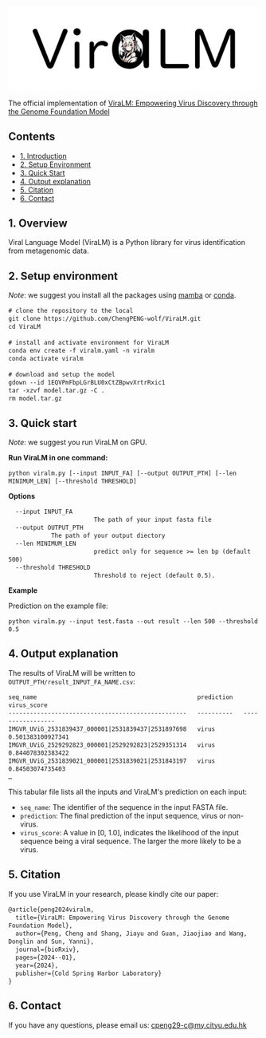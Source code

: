 <img src="logo.png" alt="image" width="800" height=auto>

The official implementation of [ViraLM: Empowering Virus Discovery through the Genome Foundation Model](https://www.biorxiv.org/content/10.1101/2024.01.30.577935v1)


## Contents

- [1. Introduction](#1-introduction)
- [2. Setup Environment](#2-setup-environment)
- [3. Quick Start](#3-quick-start)
- [4. Output explanation](#4-output-explanation)
- [5. Citation](#5-citation)
- [6. Contact](#6-contact)

## 1. Overview

Viral Language Model (ViraLM) is a Python library for virus identification from metagenomic data.

## 2. Setup environment

*Note*: we suggest you install all the packages using [mamba](https://github.com/mamba-org/mamba) or [conda](https://docs.conda.io/en/latest/miniconda.html).

```
# clone the repository to the local
git clone https://github.com/ChengPENG-wolf/ViraLM.git
cd ViraLM

# install and activate environment for ViraLM
conda env create -f viralm.yaml -n viralm
conda activate viralm

# download and setup the model
gdown --id 1EQVPmFbpLGrBLU0xCtZBpwvXrtrRxic1
tar -xzvf model.tar.gz -C .
rm model.tar.gz
```

## 3. Quick start

*Note*: we suggest you run ViraLM on GPU.

**Run ViraLM in one command:**

```
python viralm.py [--input INPUT_FA] [--output OUTPUT_PTH] [--len MINIMUM_LEN] [--threshold THRESHOLD]
```

**Options**

```
  --input INPUT_FA
                        The path of your input fasta file
  --output OUTPUT_PTH
			The path of your output diectory
  --len MINIMUM_LEN
                        predict only for sequence >= len bp (default 500)
  --threshold THRESHOLD
                        Threshold to reject (default 0.5).
```

**Example**

Prediction on the example file:

```
python viralm.py --input test.fasta --out result --len 500 --threshold 0.5
```
## 4. Output explanation

The results of ViraLM will be written to `OUTPUT_PTH/result_INPUT_FA_NAME.csv`:

```
seq_name                                             prediction   virus_score           
--------------------------------------------------   ----------   -----------------
IMGVR_UViG_2531839437_000001|2531839437|2531897698   virus        0.501383100927341      
IMGVR_UViG_2529292823_000001|2529292823|2529351314   virus        0.844078302383422
IMGVR_UViG_2531839021_000001|2531839021|2531843197   virus        0.84503074735403
…
```

This tabular file lists all the inputs and ViraLM's prediction on each input:

- `seq_name`: The identifier of the sequence in the input FASTA file.
- `prediction`: The final prediction of the input sequence, virus or non-virus.
- `virus_score`: A value in [0, 1.0], indicates the likelihood of the input sequence being a viral sequence. The larger the more likely to be a virus.

## 5. Citation

If you use ViraLM in your research, please kindly cite our paper:
```
@article{peng2024viralm,
  title={ViraLM: Empowering Virus Discovery through the Genome Foundation Model},
  author={Peng, Cheng and Shang, Jiayu and Guan, Jiaojiao and Wang, Donglin and Sun, Yanni},
  journal={bioRxiv},
  pages={2024--01},
  year={2024},
  publisher={Cold Spring Harbor Laboratory}
}
```

## 6. Contact

If you have any questions, please email us: cpeng29-c@my.cityu.edu.hk
